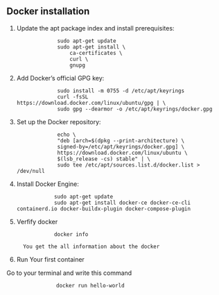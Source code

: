 Docker installation
---------------------
1. Update the apt package index and install prerequisites:

                    sudo apt-get update
                    sudo apt-get install \
                        ca-certificates \
                        curl \
                        gnupg
   
2. Add Docker’s official GPG key:

                    sudo install -m 0755 -d /etc/apt/keyrings
                    curl -fsSL https://download.docker.com/linux/ubuntu/gpg | \
                    sudo gpg --dearmor -o /etc/apt/keyrings/docker.gpg

3. Set up the Docker repository:

                    echo \
                    "deb [arch=$(dpkg --print-architecture) \
                    signed-by=/etc/apt/keyrings/docker.gpg] \
                    https://download.docker.com/linux/ubuntu \
                    $(lsb_release -cs) stable" | \
                    sudo tee /etc/apt/sources.list.d/docker.list > /dev/null

4.  Install Docker Engine:

                    sudo apt-get update
                    sudo apt-get install docker-ce docker-ce-cli containerd.io docker-buildx-plugin docker-compose-plugin


6.  Verfify docker
   
                    docker info

          You get the all information about the docker 


7. Run Your first container

Go to your terminal and write this command

                    docker run hello-world


      
   
